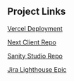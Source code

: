 ## Project Links

[Vercel Deployment](https://tailscale-lemon.vercel.app/)

[Next Client Repo](https://github.com/vkastanenka/tailscale)

[Sanity Studio Repo](https://github.com/vkastanenka/tailscale-sanity)

[Jira Lighthouse Epic](https://tailscale-vkastananka.atlassian.net/jira/software/projects/TAIL/list?selectedIssue=TAIL-1)